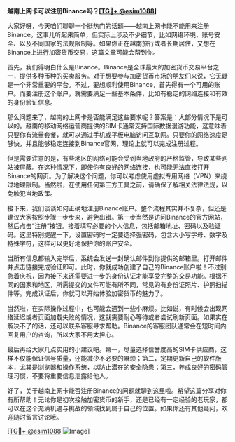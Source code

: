 **越南上网卡可以注册Binance吗？[[TG💪+ @esim1088](https://t.me/s/esim1088)]**

大家好呀，今天咱们聊聊一个挺热门的话题——越南上网卡能不能用来注册Binance。这事儿听起来简单，但实际上涉及不少细节，比如网络环境、账号安全、以及不同国家的法规限制等。如果你正在越南旅行或者长期居住，又想在Binance上进行加密货币交易，这篇文章可能会帮到你。

首先，我们得明白什么是Binance。Binance是全球最大的加密货币交易平台之一，提供多种币种的买卖服务。对于想要参与加密货币市场的朋友们来说，它无疑是一个非常重要的平台。不过，要想顺利使用Binance，首先得有一个可用的账户。而要注册这个账户，就需要满足一些基本条件，比如有稳定的网络连接和有效的身份验证信息。

那么问题来了，越南的上网卡是否能满足这些要求呢？答案是：大部分情况下是可以的。越南的移动网络运营商提供的SIM卡通常支持国际数据漫游功能，这意味着只要你有流量套餐，就可以通过手机或平板电脑访问互联网。只要你的网络速度足够快，并且能够稳定连接到Binance官网，理论上就可以完成注册过程。

但是需要注意的是，有些地区的网络可能会受到当地政府的严格监管，导致某些网站被屏蔽。在这种情况下，即使你有良好的网络连接，也可能无法直接打开Binance的网页。为了解决这个问题，你可以考虑使用虚拟专用网络（VPN）来绕过地理限制。当然啦，在使用任何第三方工具之前，请确保了解相关法律法规，以免触犯当地政策。

接下来，我们谈谈如何正确地注册Binance账户。整个流程其实并不复杂，但还是建议大家按照步骤一步步来，避免出错。第一步当然是访问Binance的官方网站，然后点击“注册”按钮。接着填写必要的个人信息，包括邮箱地址、密码以及验证码。这里特别提醒一下，设置密码时一定要选择强密码，包含大小写字母、数字及特殊字符，这样可以更好地保护你的账户安全。

当所有信息都输入完毕后，系统会发送一封确认邮件到你提供的邮箱里。打开邮件并点击链接完成验证即可。此时，你就成功创建了自己的Binance账户啦！不过别急着庆祝，因为接下来还需要进一步的身份认证才能享受完整的交易功能。根据不同的国家和地区，所需提交的文件可能有所不同，常见的有身份证照片、护照扫描件等。完成认证后，你就可以开始体验加密货币的魅力了。

当然啦，在实际操作过程中，也可能会遇到一些小麻烦。比如说，有时候会出现网络延迟或者页面加载失败的情况，这就需要耐心等待或者尝试刷新页面。如果实在解决不了的话，还可以联系客服寻求帮助。Binance的客服团队通常会在短时间内回复用户的咨询，所以大家不用太担心。

最后再给大家几点实用的小建议吧。第一，尽量选择信誉度高的SIM卡供应商，这样不仅能保证信号质量，还能减少不必要的麻烦；第二，定期更新自己的软件版本，尤其是浏览器和操作系统，以防止潜在的安全隐患；第三，养成良好的密码管理习惯，不要将重要信息泄露给他人。

好了，关于越南上网卡能否注册Binance的问题就聊到这里啦。希望这篇分享对你有所帮助！无论你是初次接触加密货币的新手，还是已经有一定经验的老玩家，都可以在这个充满机遇与挑战的领域找到属于自己的位置。如果你还有其他疑问，欢迎随时留言讨论哦。

[[TG💪+ @esim1088](https://t.me/s/esim1088) ![Image](https://i.postimg.cc/4NQfJmqS/Snipaste-2025-05-13-00-14-12.png)]